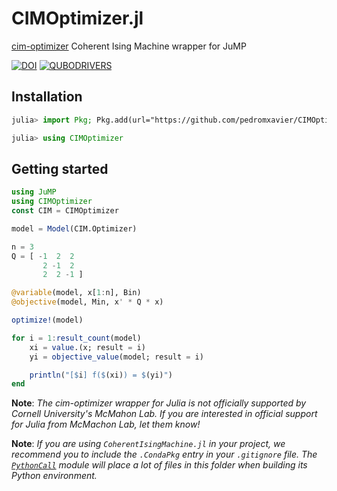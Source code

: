 # CIMOptimizer.jl
[cim-optimizer](https://github.com/mcmahon-lab/cim-optimizer) Coherent Ising Machine wrapper for JuMP

[![DOI](https://zenodo.org/badge/651328206.svg)](https://zenodo.org/badge/latestdoi/651328206)
[![QUBODRIVERS](https://img.shields.io/badge/Powered%20by-QUBODrivers.jl-%20%234063d8)](https://github.com/psrenergy/QUBODrivers.jl)

## Installation
```julia
julia> import Pkg; Pkg.add(url="https://github.com/pedromxavier/CIMOptimizer.jl")

julia> using CIMOptimizer
```

## Getting started
```julia
using JuMP
using CIMOptimizer
const CIM = CIMOptimizer

model = Model(CIM.Optimizer)

n = 3
Q = [ -1  2  2
       2 -1  2
       2  2 -1 ]

@variable(model, x[1:n], Bin)
@objective(model, Min, x' * Q * x)

optimize!(model)

for i = 1:result_count(model)
    xi = value.(x; result = i)
    yi = objective_value(model; result = i)

    println("[$i] f($(xi)) = $(yi)")
end
```

**Note**: _The cim-optimizer wrapper for Julia is not officially supported by Cornell University's McMahon Lab. If you are interested in official support for Julia from McMachon Lab, let them know!_


**Note**: _If you are using `CoherentIsingMachine.jl` in your project, we recommend you to include the `.CondaPkg` entry in your `.gitignore` file. The [`PythonCall`](https://github.com/cjdoris/PythonCall.jl) module will place a lot of files in this folder when building its Python environment._

